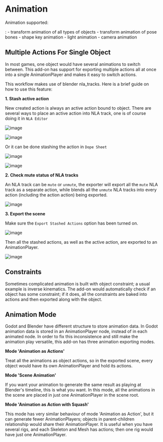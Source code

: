 Animation
=========

Animation supported:

:   -   transform animation of all types of objects
    -   transform animation of pose bones
    -   shape key animation
    -   light animation
    -   camera animation

Multiple Actions For Single Object
----------------------------------

In most games, one object would have several animations to switch
between. This add-on has support for exporting multiple actions all at
once into a single AnimationPlayer and makes it easy to switch actions.

This workflow makes use of blender nla\_tracks. Here is a brief guide on
how to use this feature:

**1. Stash active action**

New created action is always an active action bound to object. There are
several ways to place an active action into NLA track, one is of course
doing it in `NLA Editor`

![image](img/nla_editor.jpg)

![image](img/nla_pushdown.jpg)

Or it can be done stashing the action in `Dope Sheet`

![image](img/dope_sheet.jpg)

![image](img/stash_action.jpg)

**2. Check mute status of NLA tracks**

An NLA track can be `mute` or `unmute`, the exporter will export all the
`mute` NLA track as a separate action, while blends all the `unmute` NLA
tracks into every action (including the action action) being exported.

![image](img/nla_strip.jpg)

**3. Export the scene**

Make sure the `Export Stashed Actions` option has been turned on.

![image](img/stash_action_option.jpg)

Then all the stashed actions, as well as the active action, are exported
to an AnimationPlayer.

![image](img/in_godot.jpg)

Constraints
-----------

Sometimes complicated animation is built with object constraint; a usual
example is inverse kinematics. The add-on would automatically check if
an object has some constraint; if it does, all the constraints are baked
into actions and then exported along with the object.

Animation Mode
--------------

Godot and Blender have different structure to store animation data. In
Godot animation data is stored in an AnimationPlayer node, instead of in
each animated node. In order to fix this inconsistence and still make
the animation play versatile, this add-on has three animation exporting
modes.

**Mode \'Animation as Actions\'**

Treat all the animations as object actions, so in the exported scene,
every object would have its own AnimationPlayer and hold its actions.

**Mode \'Scene Animation\'**

If you want your animation to generate the same result as playing at
Blender\'s timeline, this is what you want. In this mode, all the
animations in the scene are placed in just one AnimationPlayer in the
scene root.

**Mode \'Animation as Action with Squash\'**

This mode has very similar behaviour of mode \'Animation as Action\',
but it can generate fewer AnimationPlayers; objects in parent-children
relationship would share their AnimationPlayer. It is useful when you
have several rigs, and each Skeleton and Mesh has actions; then one rig
would have just one AnimationPlayer.
